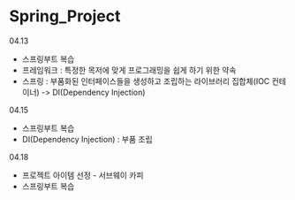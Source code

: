 # Spring_Project

04.13
- 스프링부트 복습
- 프레임워크 : 특정한 목저에 맞게 프로그래밍을 쉽게 하기 위한 약속
- 스프링 : 부품화된 인터페이스들을 생성하고 조립하는 라이브러리 집합체(IOC 컨테이너)
        -> DI(Dependency Injection)
        
04.15
- 스프링부트 복습
- DI(Dependency Injection) : 부품 조립

04.18
- 프로젝트 아이템 선정 - 서브웨이 카피
- 스프링부트 복습

